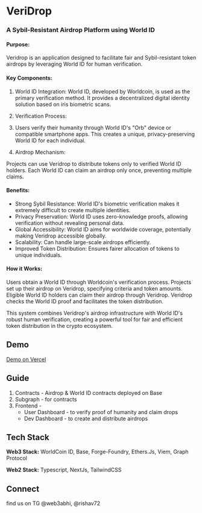 
# VeriDrop

### A Sybil-Resistant Airdrop Platform using World ID

#### Purpose:
Veridrop is an application designed to facilitate fair and Sybil-resistant token airdrops by leveraging World ID for human verification.

#### Key Components:

1. World ID Integration:
World ID, developed by Worldcoin, is used as the primary verification method.
It provides a decentralized digital identity solution based on iris biometric scans.

2. Verification Process:

3. Users verify their humanity through World ID's "Orb" device or compatible smartphone apps.
This creates a unique, privacy-preserving World ID for each individual.

4. Airdrop Mechanism:

Projects can use Veridrop to distribute tokens only to verified World ID holders.
Each World ID can claim an airdrop only once, preventing multiple claims.



#### Benefits:

* Strong Sybil Resistance: World ID's biometric verification makes it extremely difficult to create multiple identities.
* Privacy Preservation: World ID uses zero-knowledge proofs, allowing verification without revealing personal data.
* Global Accessibility: World ID aims for worldwide coverage, potentially making Veridrop accessible globally.
* Scalability: Can handle large-scale airdrops efficiently.
* Improved Token Distribution: Ensures fairer allocation of tokens to unique individuals.

#### How it Works:

Users obtain a World ID through Worldcoin's verification process.
Projects set up their airdrop on Veridrop, specifying criteria and token amounts.
Eligible World ID holders can claim their airdrop through Veridrop.
Veridrop checks the World ID proof and facilitates the token distribution.

This system combines Veridrop's airdrop infrastructure with World ID's robust human verification, creating a powerful tool for fair and efficient token distribution in the crypto ecosystem.

## Demo


[Demo on Vercel](https://claims-fe.vercel.app)
## Guide

 1. Contracts - Airdrop & World ID contracts deployed on Base
 2. Subgraph - for contracts
 3. Frontend - 
    * User Dashboard - to verify proof of humanity and claim drops
    * Dev Dashboard - to create and distribute airdrops
## Tech Stack

**Web3 Stack:** WorldCoin ID, Base, Forge-Foundry, Ethers.Js, Viem, Graph Protocol

**Web2 Stack:** Typescript, NextJs, TailwindCSS

## Connect

find us on TG @web3abhi, @rishav72